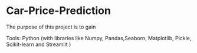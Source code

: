 # Car-Price-Prediction
The purpose of this project is to gain 


Tools: Python (with libraries like Numpy, Pandas,Seaborn, Matplotlib, Pickle, Scikit-learn and Streamlit
)

